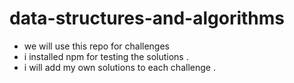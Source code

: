 # data-structures-and-algorithms

- we will use this repo for challenges 
- i installed npm for testing the solutions . 
- i will add my own solutions to each challenge .